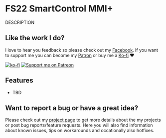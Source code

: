 # FS22 SmartControl MMI+

DESCRIPTION

## Like the work I do?
I love to hear you feedback so please check out my [Facebook](https://www.facebook.com/w33zl). If you want to support me you can become my [Patron](https://www.patreon.com/wzlmodding) or buy me a [Ko-fi](https://ko-fi.com/w33zl) :heart:

[![ko-fi](https://ko-fi.com/img/githubbutton_sm.svg)](https://ko-fi.com/X8X0BB65P) [![Support me on Patreon](https://img.shields.io/endpoint.svg?url=https%3A%2F%2Fshieldsio-patreon.vercel.app%2Fapi%3Fusername%3Dwzlmodding%3F%26type%3Dpatrons&style=for-the-badge)](https://patreon.com/wzlmodding?)


## Features
* TBD

## Want to report a bug or have a great idea?
Please check out my [project page](https://go.xilent.se/wzl-modding-projects) to get more details about the my projects or post bug reports/feature requests. Here you will also find information about known issues, tips on workarounds and occationally also hotfixes.

